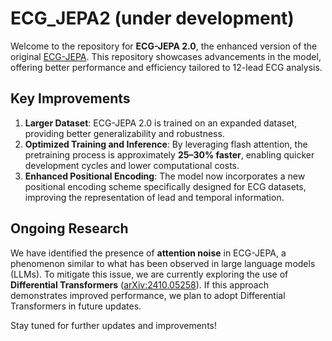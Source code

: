 # ECG_JEPA2 (under development)

Welcome to the repository for **ECG-JEPA 2.0**, the enhanced version of the original [ECG-JEPA](https://github.com/sehunfromdaegu/ECG_JEPA). This repository showcases advancements in the model, offering better performance and efficiency tailored to 12-lead ECG analysis.

## Key Improvements
1. **Larger Dataset**: ECG-JEPA 2.0 is trained on an expanded dataset, providing better generalizability and robustness.
2. **Optimized Training and Inference**: By leveraging flash attention, the pretraining process is approximately **25–30% faster**, enabling quicker development cycles and lower computational costs.
3. **Enhanced Positional Encoding**: The model now incorporates a new positional encoding scheme specifically designed for ECG datasets, improving the representation of lead and temporal information.

## Ongoing Research
We have identified the presence of **attention noise** in ECG-JEPA, a phenomenon similar to what has been observed in large language models (LLMs). To mitigate this issue, we are currently exploring the use of **Differential Transformers** ([arXiv:2410.05258](https://arxiv.org/abs/2410.05258)). If this approach demonstrates improved performance, we plan to adopt Differential Transformers in future updates.

Stay tuned for further updates and improvements!
